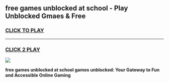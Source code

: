 
## free games unblocked at school - Play Unblocked Gmaes & Free
<h3>
<a href="https://premium.freeplayer.one?title=free_games_unblocked_at_school&ref=20F">CLICK TO PLAY</a></h3>
<hr>

<h3>
<a href="https://premium.freeplayer.one?title=free_games_unblocked_at_school&ref=20F">CLICK 2 PLAY</a>
  
</h3>

<a href="https://premium.freeplayer.one?title=free_games_unblocked_at_school&ref=20F/"><img src="https://clearcache.store/games.png"></a>


**free games unblocked at school games unblocked: Your Gateway to Fun and Accessible Online Gaming**
